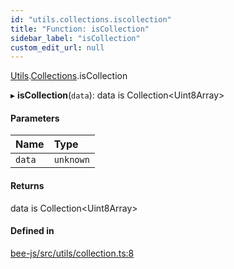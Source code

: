 ```yaml
---
id: "utils.collections.iscollection"
title: "Function: isCollection"
sidebar_label: "isCollection"
custom_edit_url: null
---
```


[Utils](../modules/utils.md).[Collections](../modules/utils.collections.md).isCollection

▸ **isCollection**(`data`): data is Collection<Uint8Array\>

#### Parameters

| Name | Type |
| :------ | :------ |
| `data` | `unknown` |

#### Returns

data is Collection<Uint8Array\>

#### Defined in

[bee-js/src/utils/collection.ts:8](https://github.com/ethersphere/bee-js/blob/6f227e1/src/utils/collection.ts#L8)
